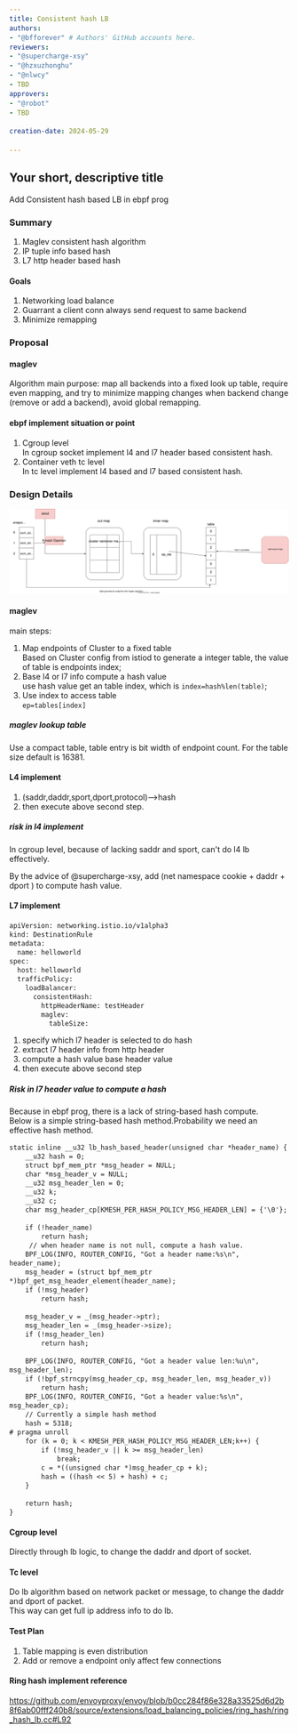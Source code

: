 ```yaml
---
title: Consistent hash LB
authors:
- "@bfforever" # Authors' GitHub accounts here.
reviewers:
- "@supercharge-xsy"
- "@hzxuzhonghu"
- "@nlwcy"
- TBD
approvers:
- "@robot"
- TBD

creation-date: 2024-05-29

---
```


## Your short, descriptive title

Add Consistent hash based LB in ebpf prog

### Summary

<ol>
<li>Maglev consistent hash algorithm</li>
<li>IP tuple info based hash</li>
<li>L7 http header based hash</li>
</ol>

#### Goals

<ol>
<li>Networking load balance</li>
<li>Guarrant a client conn always send request to same backend</li>
<li>Minimize remapping</li>
</ol>

### Proposal

#### maglev
Algorithm main purpose: map all backends into a fixed look up table, require even mapping, and try to minimize mapping changes when backend change (remove or add a backend), avoid global remapping.


#### ebpf implement situation or point
<ol>
<li>Cgroup level</li>
In cgroup socket implement l4 and l7 header based consistent hash.
<li>Container veth tc level</li>
In tc level implement l4 based and l7 based consistent hash.
</ol>


### Design Details

![consistent_hash](pics/kmesh_consistent_hash.svg)
#### maglev 
main steps:

<ol>
<li>Map endpoints of Cluster to a fixed table</li>
Based on Cluster config from istiod to generate a integer table, the value of table is endpoints index;


<li>Base l4 or l7 info compute a hash value</li>
use hash value get an table index, which is <code>index=hash%len(table)</code>;
<li>Use index to access table</li>
<code>ep=tables[index]</code>
</ol>


##### maglev lookup table
Use a compact table, table entry is bit width of endpoint count.
For the table size default is 16381.

#### L4 implement
<ol>
<li>(saddr,daddr,sport,dport,protocol)-->hash</li>
<li>then execute above second step.</li>
</ol>

##### risk in l4 implement
In cgroup level, because of lacking saddr and sport, can't do l4 lb effectively. 

By the advice of @supercharge-xsy, add (net namespace cookie + daddr + dport ) to compute hash value.


#### L7 implement
```
apiVersion: networking.istio.io/v1alpha3
kind: DestinationRule
metadata:
  name: helloworld
spec:
  host: helloworld
  trafficPolicy:
    loadBalancer:
      consistentHash: 
        httpHeaderName: testHeader
        maglev:
          tableSize: 
```
<ol>
<li>specify which l7 header is selected to do hash</li>
<li>extract l7 header info from http header</li>
<li>compute a hash value base header value</li>
<li>then execute above second step</li>
</ol>

##### Risk in l7 header value to compute a hash
Because in ebpf prog, there is a lack of string-based hash compute.
<br>
Below is a simple string-based hash method.Probability we need an effective hash method. 
```
static inline __u32 lb_hash_based_header(unsigned char *header_name) {
    __u32 hash = 0;
    struct bpf_mem_ptr *msg_header = NULL;
    char *msg_header_v = NULL;
    __u32 msg_header_len = 0;
    __u32 k;
    __u32 c;
    char msg_header_cp[KMESH_PER_HASH_POLICY_MSG_HEADER_LEN] = {'\0'};

    if (!header_name)
        return hash;
     // when header name is not null, compute a hash value.
    BPF_LOG(INFO, ROUTER_CONFIG, "Got a header name:%s\n", header_name);
    msg_header = (struct bpf_mem_ptr *)bpf_get_msg_header_element(header_name);
    if (!msg_header)
        return hash;

    msg_header_v = _(msg_header->ptr);
    msg_header_len = _(msg_header->size);
    if (!msg_header_len)
        return hash;
    
    BPF_LOG(INFO, ROUTER_CONFIG, "Got a header value len:%u\n", msg_header_len);
    if (!bpf_strncpy(msg_header_cp, msg_header_len, msg_header_v)) 
        return hash;
    BPF_LOG(INFO, ROUTER_CONFIG, "Got a header value:%s\n", msg_header_cp);
    // Currently a simple hash method
    hash = 5318;   
# pragma unroll
    for (k = 0; k < KMESH_PER_HASH_POLICY_MSG_HEADER_LEN;k++) { 
        if (!msg_header_v || k >= msg_header_len)
            break;
        c = *((unsigned char *)msg_header_cp + k);
        hash = ((hash << 5) + hash) + c; 
    }
    
    return hash;
}
```


#### Cgroup level
Directly through lb logic, to change the daddr and dport of socket.

#### Tc level
Do lb algorithm based on network packet or message, to change the daddr and dport of packet.
<br>
This way can get full ip address info to do lb.

#### Test Plan

<ol>
<li>Table mapping is even distribution</li>
<li>Add or remove a endpoint only affect few connections</li>
</ol>

#### Ring hash implement reference
https://github.com/envoyproxy/envoy/blob/b0cc284f86e328a33525d6d2b8f6ab00fff240b8/source/extensions/load_balancing_policies/ring_hash/ring_hash_lb.cc#L92
